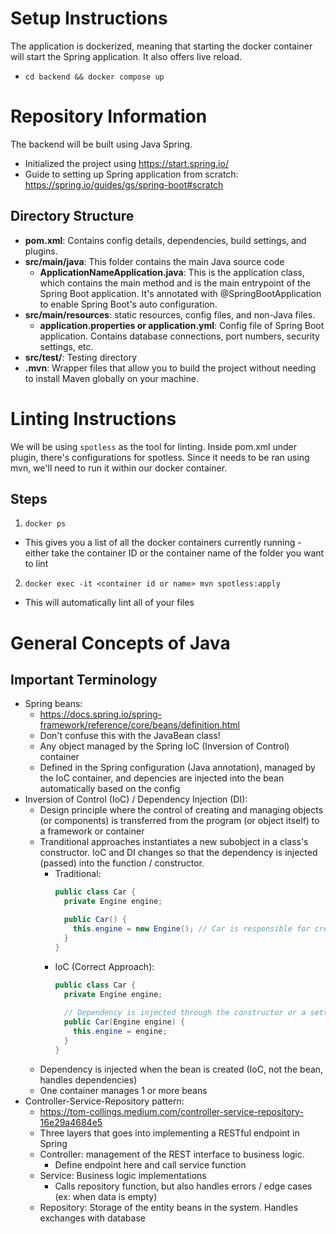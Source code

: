 # Setup Instructions
The application is dockerized, meaning that starting the docker container will start the Spring application. It also offers live reload.
- `cd backend && docker compose up`

# Repository Information
The backend will be built using Java Spring. 
- Initialized the project using https://start.spring.io/
- Guide to setting up Spring application from scratch: https://spring.io/guides/gs/spring-boot#scratch
## Directory Structure
- **pom.xml**: Contains config details, dependencies, build settings, and plugins.
- **src/main/java**: This folder contains the main Java source code
  - **ApplicationNameApplication.java**: This is the application class, which contains the main method and is the main entrypoint of the Spring Boot application. It's annotated with @SpringBootApplication to enable Spring Boot's auto configuration.
- **src/main/resources**: static resources, config files, and non-Java files.
  - **application.properties or application.yml**: Config file of Spring Boot application. Contains database connections, port numbers, security settings, etc.
- **src/test/**: Testing directory
- **.mvn**: Wrapper files that allow you to build the project without needing to install Maven globally on your machine.

# Linting Instructions
We will be using `spotless` as the tool for linting. Inside pom.xml under plugin, there's configurations for spotless.
Since it needs to be ran using mvn, we'll need to run it within our docker container.
## Steps
1. `docker ps`
  - This gives you a list of all the docker containers currently running - either take the container ID or the container name of the folder you want to lint
2. `docker exec -it <container id or name> mvn spotless:apply`
  - This will automatically lint all of your files

# General Concepts of Java
## Important Terminology
- Spring beans: 
  - https://docs.spring.io/spring-framework/reference/core/beans/definition.html
  - Don't confuse this with the JavaBean class!
  - Any object managed by the Spring IoC (Inversion of Control) container
  - Defined in the Spring configuration (Java annotation), managed by the IoC container, and depencies are injected into the bean automatically based on the config
- Inversion of Control (IoC) / Dependency Injection (DI): 
  - Design principle where the control of creating and managing objects (or components) is transferred from the program (or object itself) to a framework or container
  - Tranditional approaches instantiates a new subobject in a class's constructor. IoC and DI changes so that the dependency is injected (passed) into the function / constructor.
    - Traditional: 
      ```Java
      public class Car {
        private Engine engine;

        public Car() {
          this.engine = new Engine(); // Car is responsible for creating Engine
        }
      }
      ```
    - IoC (Correct Approach):
      ```Java
      public class Car {
        private Engine engine;
        
        // Dependency is injected through the constructor or a setter (this ex is constructor injection)
        public Car(Engine engine) {
          this.engine = engine;
        }
      }
      ```
  - Dependency is injected when the bean is created (IoC, not the bean, handles dependencies)
  - One container manages 1 or more beans
- Controller-Service-Repository pattern:
  - https://tom-collings.medium.com/controller-service-repository-16e29a4684e5
  - Three layers that goes into implementing a RESTful endpoint in Spring
  - Controller: management of the REST interface to business logic. 
    - Define endpoint here and call service function
  - Service: Business logic implementations
    - Calls repository function, but also handles errors / edge cases (ex: when data is empty)
  - Repository: Storage of the entity beans in the system. Handles exchanges with database